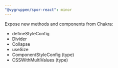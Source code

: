 ```yaml
---
"@vygruppen/spor-react": minor
---
```


Expose new methods and components from Chakra:

- defineStyleConfig
- Divider
- Collapse
- useSize
- ComponentStyleConfig (type)
- CSSWithMultiValues (type)
